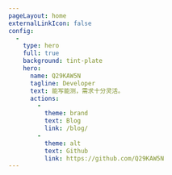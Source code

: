 ```yaml
---
pageLayout: home
externalLinkIcon: false
config:
  -
    type: hero
    full: true
    background: tint-plate
    hero:
      name: Q29KAW5N
      tagline: Developer
      text: 能写能测，需求十分灵活。
      actions:
        -
          theme: brand
          text: Blog
          link: /blog/
        -
          theme: alt
          text: Github
          link: https://github.com/Q29KAW5N
---
```

